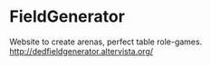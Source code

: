 # FieldGenerator

Website to create arenas, perfect table role-games. http://dedfieldgenerator.altervista.org/
